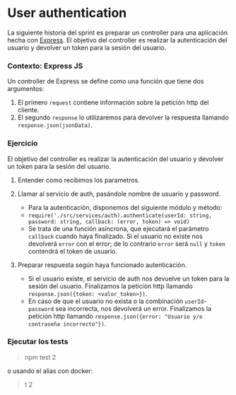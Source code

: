 # User authentication
La siguiente historia del sprint es preparar un controller para una aplicación hecha con [Express](https://expressjs.com/). El objetivo del controller es realizar la autenticación del usuario y devolver un token para la sesión del usuario.

### Contexto: Express JS
Un controller de Express se define como una función que tiene dos argumentos:

1. El primero `request` contiene información sobre la petición http del cliente.
2. El segundo `response` lo utilizaremos para devolver la respuesta llamando `response.json(jsonData)`.

### Ejercicio
El objetivo del controller es realizar la autenticación del usuario y devolver un token para la sesión del usuario.

1. Entender como recibimos los parametros.
2. Llamar al servicio de auth, pasándole nombre de usuario y password.
    * Para la autenticación, disponemos del siguiente módulo y método:
    - `require('./src/services/auth).authenticate(userId: string, password: string, callback: (error, token) => void)`
    * Se trata de una función asíncrona, que ejecutará el parámetro `callback` cuando haya finalizado. Si el usuario no existe nos devolverá `error` con el error; de lo contrario `error` será `null` y `token` contendrá el token de usuario.

2. Preparar respuesta según haya funcionado autenticación.
    * Si el usuario existe, el servicio de auth nos devuelve un token para la sesión del usuario. Finalizamos la petición http llamando `response.json({token: <valor_token>})`.
    * En caso de que el usuario no exista o la combinación `userId`-`password` sea incorrecta, nos devolverá un error. Finalizamos la petición http llamando `response.json({error: "Usuario y/o contraseña incorrecto"})`.


### Ejecutar los tests
> npm test 2

o usando el alias con docker:

> t 2
